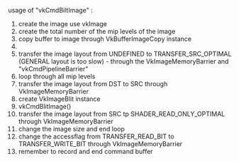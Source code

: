 usage of "vkCmdBiltImage" :
  1. create the image use vkImage
  2. create the total number of the mip levels of the image
  3. copy buffer to image through VkBufferImageCopy instance
  4. 
  5. transfer the image layout from UNDEFINED to TRANSFER_SRC_OPTIMAL (GENERAL layout is too slow) - through the VkImageMemoryBarrier and "vkCmdPipelineBarrier"
  6. loop through all mip levels
  7. transfer the image layout from DST to SRC through VkImageMemoryBarrier
  8. create VkImageBlit instance
  9. vkCmdBlitImage()
  10. transfer the image layout from SRC tp SHADER_READ_ONLY_OPTIMAL through VkImageMemoryBarrier
  11. change the image size and end loop
  12. change the accessflag from TRANSFER_READ_BIT to TRANSFER_WRITE_BIT through VkImageMemoryBarrier
  13. remember to record and end command buffer
